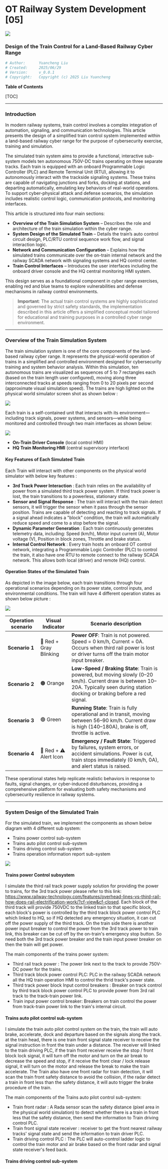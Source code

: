 # OT Railway System Development [05]

![](img/s_01.png)

### Design of the Train Control for a Land-Based Railway Cyber Range

```python
# Author:      Yuancheng Liu
# Created:     2025/06/29
# Version:     v_0.0.1
# Copyright:   Copyright (c) 2025 Liu Yuancheng
```

**Table of Contents**

[TOC]

------

### Introduction

In modern railway systems, train control involves a complex integration of automation, signaling, and communication technologies. This article presents the design of a simplified train control system implemented within a land-based railway cyber range for the purpose of cybersecurity exercise, training and simulation. 

The simulated train system aims to provide a functional, interactive sub-system models ten autonomous 750V-DC trains operating on three separate tracks. Each train is equipped with an onboard Programmable Logic Controller (PLC) and Remote Terminal Unit (RTU), allowing it to autonomously interact with the trackside signaling systems. These trains are capable of navigating junctions and forks, docking at stations, and departing automatically, emulating key behaviors of real-world operations. To support cyber-physical attack and defense scenarios, the simulation includes realistic control logic, communication protocols, and monitoring interfaces.

This article is structured into four main sections:

- **Overview of the Train Simulation System** – Describes the role and architecture of the train simulation within the cyber range.
- **System Design of the Simulated Train** – Details the train’s auto control circuit design, PLC/RTU control sequence work flow, and signal interaction logic.
- **Network and Communication Configuration** – Explains how the simulated trains communicate over the on-train internal network and the railway SCADA network with signaling systems and HQ control center.
- **Train Control Interfaces** – Introduces the user interfaces including the onboard driver console and the HQ central monitoring HMI system.

This design serves as a foundational component in cyber range exercises, enabling red and blue teams to explore vulnerabilities and defense mechanisms in railway control environments.

> **Important**: The actual train control systems are highly sophisticated and governed by strict safety standards, the implementation described in this article offers a simplified conceptual model tailored for educational and training purposes in a controlled cyber range environment.



------

### Overview of the Train Simulation System

The train simulation system is one of the core components of the land-based railway cyber range. It represents the physical-world operation of trains in a simplified and controlled environment designed for cybersecurity training and system behavior analysis. Within this simulation, ten autonomous trains are visualized as sequences of 5 to 7 rectangles each (based on the train length user configured), moving along three interconnected tracks at speeds ranging from 0 to 20 pixels per second (approximate visual simulation speed). The trains are high lighted on the physical world simulator screen shot as shown below :

![](img/s_03.png)

Each train is a self-contained unit that interacts with its environment—including track signals, power systems, and sensors—while being monitored and controlled through two main interfaces as shown below:

![](img/s_02.png)

- **On-Train Driver Console** (local control HMI)
- **HQ Train Monitoring HMI** (central supervisory interface)

#### Key Features of Each Simulated Train 

Each Train will interact with other components on the physical world simulator with below key features : 

- **3rd Track Power Interaction** : Each train relies on the availability of power from a simulated third track power system. If third track power is lost, the train transitions to a powerless, stationary state.
- **Sensor and Signal Response** : The train will interact with the train detect sensors, it will trigger the sensor when it pass through the sensor position. Trains are capable of detecting and reacting to track signals. If a signal ahead indicates a "block" condition, the train will automatically reduce speed and come to a stop before the signal.
- **Dynamic Parameter Generation** : Each train continuously generates telemetry data, including: Speed (km/h), Motor input current (A), Motor voltage (V), Position in block zones, Throttle and brake status. 
- **Internal Control Network** : Every train hosts an onboard OT control network, integrating a Programmable Logic Controller (PLC) to control the train, it also have one RTU to remote connect to the railway SCADA network. This allows both local (driver) and remote (HQ) control.

#### Operation States of the Simulated Train

As depicted in the image below, each train transitions through four operational scenarios depending on its power state, control inputs, and environmental conditions. The train will have 4 different operation states as shown below picture : 

![](img/s_04.png)

| Operation scenario | Visual Indicator      | Scenario description                                         |
| ------------------ | --------------------- | ------------------------------------------------------------ |
| **Scenario 1**     | 🔴 Red + Gray Blinking | **Power OFF**: Train is not powered. Speed = 0 km/h, Current = 0A. Occurs when third rail power is lost or driver turns off the train motor input breaker. |
| **Scenario 2**     | 🟠 Orange              | **Low-Speed / Braking State**: Train is powered, but moving slowly (0–20 km/h). Current draw is between 10–20A. Typically seen during station docking or braking before a red signal. |
| **Scenario 3**     | 🟢 Green               | **Running State**: Train is fully operational and in transit, moving between 56–90 km/h. Current draw is high (140–180A), brake is off, throttle is active. |
| **Scenario 4**     | 🔴 Red + ⚠️ Alert Icon  | **Emergency / Fault State**: Triggered by failures, system errors, or accident simulations. Power is cut, train stops immediately (0 km/h, 0A), and alert status is raised. |

These operational states help replicate realistic behaviors in response to faults, signal changes, or cyber-induced disturbances, providing a comprehensive platform for evaluating both safety mechanisms and cybersecurity resilience in railway systems.



------

### System Design of the Simulated Train

For the simulated train, we implement the components as shown below diagram with 4 different sub system: 

- Trains power control sub-system
- Trains auto pilot control sub-system 
- Trains driving control sub-system 
- Trains operation information report sub-system

![](img/s_05.png)

#### Trains power Control subsystem

I simulate the third rail track power supply solution for providing the power to trains, for the 3rd track power please refer to this link: https://www.railway-technology.com/features/overhead-lines-vs-third-rail-how-does-rail-electrification-work/?cf-view&cf-closed. Each block of the third track will provide 750VDC to the linked train to that specific block, each block's power is controlled by the third track block power control PLC which linked to HQ, so if HQ detected any emergency situation, it can cut off the power supply of the third track. On the train side there is another power input breaker to control the power from the 3rd track power to train link, this breaker can be cut off by the on-train's emergency stop button. So need both the 3rd track power breaker and the train input power breaker on then the train will get power.

The main components of the trains power system:

- Third rail track power : The power link next to the track to provide 750V-DC power for the trains. 
- Third track block power control PLC: PLC in the railway SCADA network all the HQ train operation HMI to control the thrid track's power state. 
- Third track power block Input control breakers : Breaker on track control by third track block power control PLC to provide power from 3rd rail track to the track-train power link. 
- Train input power control breaker: Breakers on train control the power from  track-train power link to the train's internal circuit. 

#### Trains auto pilot control sub-system 

I simulate the train auto pilot control system on the train, the train will auto brake, accelerate, dock and departure based on the signals along the track. at the train head, there is one train front signal state receiver to receive the signal instruction in front the train under a distance. The receiver will linked to the train driving PLC, if the train front receiver receive the stop / front block lock signal, it will turn off the motor and turn on the air break to decrease the speed and stop, if it receive the front clear / lock release signal, it will turn on the motor and release the break to make the train accelerate. The Train also have one front radar for train detection, it will scan the train front safety distance to avoid the collision, if the radar detect a train in front less than the safety distance, it will auto trigger the brake procedure of the train.

The main components of the Trains auto pilot control sub-system: 

- Train front radar : A Rada sensor scan the safety distance (pixel area in the physical world simulation) to detect whether there is a train in front less that the safety distance, then send the information to Train driving control PLC. 
- Train front signal state receiver : receiver to get the front nearest railway tracks' signal state and send the information to train driver PLC.
- Train driving control PLC : The PLC will auto-control ladder logic to control the train motor and air brake based on the front radar and signal state receiver's feed back. 

#### Trains driving control sub-system 